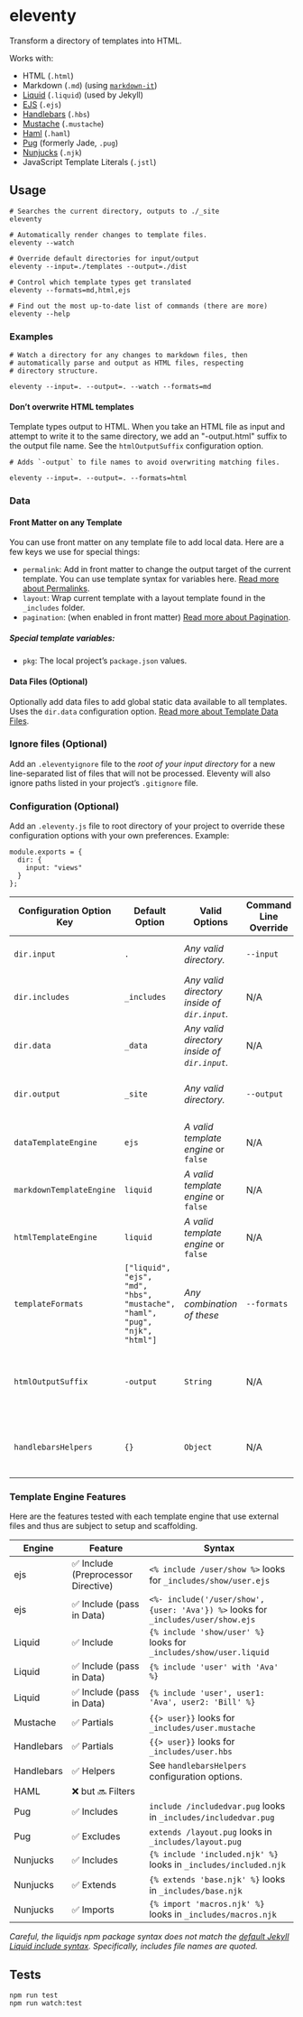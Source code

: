 # eleventy

Transform a directory of templates into HTML.

Works with:

* HTML (`.html`)
* Markdown (`.md`) (using [`markdown-it`](https://github.com/markdown-it/markdown-it))
* [Liquid](https://www.npmjs.com/package/liquidjs) (`.liquid`) (used by Jekyll)
* [EJS](https://www.npmjs.com/package/ejs) (`.ejs`)
* [Handlebars](https://github.com/wycats/handlebars.js) (`.hbs`)
* [Mustache](https://github.com/janl/mustache.js/) (`.mustache`)
* [Haml](https://github.com/tj/haml.js) (`.haml`)
* [Pug](https://github.com/pugjs/pug) (formerly Jade, `.pug`)
* [Nunjucks](https://mozilla.github.io/nunjucks/) (`.njk`)
* JavaScript Template Literals (`.jstl`)

## Usage

```
# Searches the current directory, outputs to ./_site
eleventy

# Automatically render changes to template files.
eleventy --watch

# Override default directories for input/output
eleventy --input=./templates --output=./dist

# Control which template types get translated
eleventy --formats=md,html,ejs

# Find out the most up-to-date list of commands (there are more)
eleventy --help
```

### Examples

```
# Watch a directory for any changes to markdown files, then
# automatically parse and output as HTML files, respecting
# directory structure.

eleventy --input=. --output=. --watch --formats=md
```

#### Don’t overwrite HTML templates

Template types output to HTML. When you take an HTML file as input and attempt to write it to the same directory, we add an "-output.html" suffix to the output file name. See the `htmlOutputSuffix` configuration option.

```
# Adds `-output` to file names to avoid overwriting matching files.

eleventy --input=. --output=. --formats=html
```

### Data

#### Front Matter on any Template

You can use front matter on any template file to add local data. Here are a few keys we use for special things:

* `permalink`: Add in front matter to change the output target of the current template. You can use template syntax for variables here. [Read more about Permalinks](docs/permalinks.md).
* `layout`: Wrap current template with a layout template found in the `_includes` folder.
* `pagination`: (when enabled in front matter) [Read more about Pagination](docs/pagination.md).

##### Special template variables:

* `pkg`: The local project’s `package.json` values.

#### Data Files (Optional)

Optionally add data files to add global static data available to all templates. Uses the `dir.data` configuration option. [Read more about Template Data Files](docs/data.md).

### Ignore files (Optional)

Add an `.eleventyignore` file to the _root of your input directory_ for a new line-separated list of files that will not be processed. Eleventy will also ignore paths listed in your project’s `.gitignore` file.

### Configuration (Optional)

Add an `.eleventy.js` file to root directory of your project to override these configuration options with your own preferences. Example:

```
module.exports = {
  dir: {
    input: "views"
  }
};
```

| Configuration Option Key | Default Option                                                             | Valid Options                                | Command Line Override | Description                                                                                                                                     |
| ------------------------ | -------------------------------------------------------------------------- | -------------------------------------------- | --------------------- | ----------------------------------------------------------------------------------------------------------------------------------------------- |
| `dir.input`              | `.`                                                                        | _Any valid directory._                       | `--input`             | Controls the top level directory inside which the templates should be found.                                                                    |
| `dir.includes`           | `_includes`                                                                | _Any valid directory inside of `dir.input`._ | N/A                   | Controls the directory inside which the template includes/extends/partials/etc can be found.                                                    |
| `dir.data`               | `_data`                                                                    | _Any valid directory inside of `dir.input`._ | N/A                   | Controls the directory inside which the global data template files, available to all templates, can be found.                                   |
| `dir.output`             | `_site`                                                                    | _Any valid directory._                       | `--output`            | Controls the directory inside which the transformed finished templates can be found.                                                            |
| `dataTemplateEngine`     | `ejs`                                                                      | _A valid template engine_ or `false`         | N/A                   | Run the `data.dir` global data files through this template engine before transforming it to JSON.                                               |
| `markdownTemplateEngine` | `liquid`                                                                   | _A valid template engine_ or `false`         | N/A                   | Run markdown through this template engine before transforming it to HTML.                                                                       |
| `htmlTemplateEngine`     | `liquid`                                                                   | _A valid template engine_ or `false`         | N/A                   | Run HTML templates through this template engine before transforming it to (better) HTML.                                                        |
| `templateFormats`        | `["liquid", "ejs", "md", "hbs", "mustache", "haml", "pug", "njk", "html"]` | _Any combination of these_                   | `--formats`           | Specify which type of templates should be transformed.                                                                                          |
| `htmlOutputSuffix`       | `-output`                                                                  | `String`                                     | N/A                   | If the input and output directory match, HTML files will have this suffix added to their output filename (to prevent overwriting the template). |
| `handlebarsHelpers`      | `{}`                                                                       | `Object`                                     | N/A                   | The helper functions passed to `Handlebars.registerHelper`. Helper names are keys, functions are the values.                                    |

### Template Engine Features

Here are the features tested with each template engine that use external files and thus are subject to setup and scaffolding.

| Engine     | Feature                             | Syntax                                                                            |
| ---------- | ----------------------------------- | --------------------------------------------------------------------------------- |
| ejs        | ✅ Include (Preprocessor Directive) | `<% include /user/show %>` looks for `_includes/show/user.ejs`                    |
| ejs        | ✅ Include (pass in Data)           | `<%- include('/user/show', {user: 'Ava'}) %>` looks for `_includes/user/show.ejs` |
| Liquid     | ✅ Include                          | `{% include 'show/user' %}` looks for `_includes/show/user.liquid`                |
| Liquid     | ✅ Include (pass in Data)           | `{% include 'user' with 'Ava' %}`                                                 |
| Liquid     | ✅ Include (pass in Data)           | `{% include 'user', user1: 'Ava', user2: 'Bill' %}`                               |
| Mustache   | ✅ Partials                         | `{{> user}}` looks for `_includes/user.mustache`                                  |
| Handlebars | ✅ Partials                         | `{{> user}}` looks for `_includes/user.hbs`                                       |
| Handlebars | ✅ Helpers                          | See `handlebarsHelpers` configuration options.                                    |
| HAML       | ❌ but 🔜 Filters                   |                                                                                   |
| Pug        | ✅ Includes                         | `include /includedvar.pug` looks in `_includes/includedvar.pug`                   |
| Pug        | ✅ Excludes                         | `extends /layout.pug` looks in `_includes/layout.pug`                             |
| Nunjucks   | ✅ Includes                         | `{% include 'included.njk' %}` looks in `_includes/included.njk`                  |
| Nunjucks   | ✅ Extends                          | `{% extends 'base.njk' %}` looks in `_includes/base.njk`                          |
| Nunjucks   | ✅ Imports                          | `{% import 'macros.njk' %}` looks in `_includes/macros.njk`                       |

_Careful, the liquidjs npm package syntax does not match the [default Jekyll Liquid include syntax](https://jekyllrb.com/docs/includes/). Specifically, includes file names are quoted._

## Tests

```
npm run test
npm run watch:test
```

